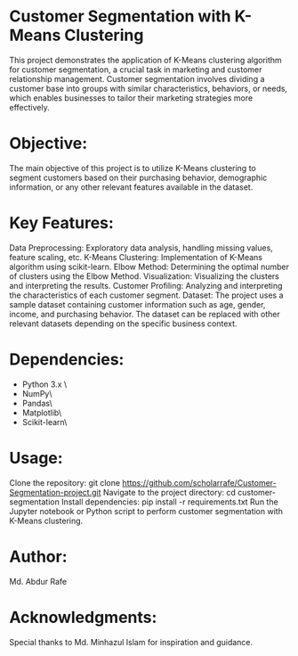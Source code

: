 # Customer Segmentation with K-Means Clustering

This project demonstrates the application of K-Means clustering algorithm for customer segmentation, a crucial task in marketing and customer relationship management. Customer segmentation involves dividing a customer base into groups with similar characteristics, behaviors, or needs, which enables businesses to tailor their marketing strategies more effectively.

# Objective:
The main objective of this project is to utilize K-Means clustering to segment customers based on their purchasing behavior, demographic information, or any other relevant features available in the dataset.

# Key Features:

Data Preprocessing: Exploratory data analysis, handling missing values, feature scaling, etc.
K-Means Clustering: Implementation of K-Means algorithm using scikit-learn.
Elbow Method: Determining the optimal number of clusters using the Elbow Method.
Visualization: Visualizing the clusters and interpreting the results.
Customer Profiling: Analyzing and interpreting the characteristics of each customer segment.
Dataset:
The project uses a sample dataset containing customer information such as age, gender, income, and purchasing behavior. The dataset can be replaced with other relevant datasets depending on the specific business context.

# Dependencies:

- Python 3.x \
- NumPy\
- Pandas\
- Matplotlib\
- Scikit-learn\

# Usage:

Clone the repository: git clone https://github.com/scholarrafe/Customer-Segmentation-project.git
Navigate to the project directory: cd customer-segmentation
Install dependencies: pip install -r requirements.txt
Run the Jupyter notebook or Python script to perform customer segmentation with K-Means clustering.

# Author:
Md. Abdur Rafe

# Acknowledgments:
Special thanks to Md. Minhazul Islam for inspiration and guidance.
